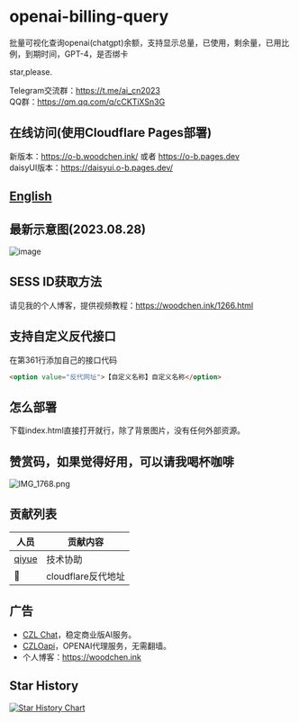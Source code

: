 # openai-billing-query
批量可视化查询openai(chatgpt)余额，支持显示总量，已使用，剩余量，已用比例，到期时间，GPT-4，是否绑卡

star,please.

Telegram交流群：https://t.me/ai_cn2023   
QQ群：https://qm.qq.com/q/cCKTiXSn3G

## 在线访问(使用Cloudflare Pages部署)
新版本：https://o-b.woodchen.ink/ 或者  https://o-b.pages.dev  
daisyUI版本：https://daisyui.o-b.pages.dev/

## [English](README_EN.md)

## 最新示意图(2023.08.28)

![image](https://github.com/woodchen-ink/openai-billing-query/assets/95951386/aa3c8a1d-c8ec-4873-848e-9f553d3877c7)



## SESS ID获取方法

请见我的个人博客，提供视频教程：https://woodchen.ink/1266.html

## 支持自定义反代接口
在第361行添加自己的接口代码

``` html
<option value="反代网址">【自定义名称】自定义名称</option>
```

## 怎么部署
下载index.html直接打开就行，除了背景图片，没有任何外部资源。

## 赞赏码，如果觉得好用，可以请我喝杯咖啡

![IMG_1768.png](https://cdn-img-r2.czl.net/2023/10/13/6528c3c44100a.png)

## 贡献列表

| 人员 | 贡献内容 |
| ---- | ---- |
| [qiyue](https://github.com/qiyue-rgb) | 技术协助 |
| 🙊 | cloudflare反代地址 |


## 广告
- [CZL Chat](https://chat.czl.net)，稳定商业版AI服务。
- [CZLOapi](https://oapi.czl.net)，OPENAI代理服务，无需翻墙。
- 个人博客：https://woodchen.ink

## Star History

[![Star History Chart](https://api.star-history.com/svg?repos=woodchen-ink/openai-billing-query&type=Date)](https://api.star-history.com/svg?repos=woodchen-ink/openai-billing-query&type=Date)
